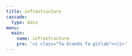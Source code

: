 ```yaml
---
title: infrastructure
cascade:
  type: docs
menu:
  main:
    name: infrastructure
    pre: '<i class="fa-brands fa-gitlab"></i>'
---
```

